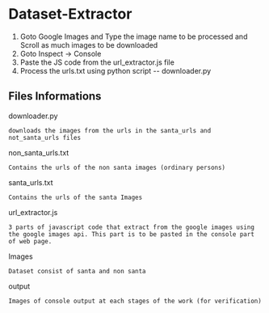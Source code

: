 # Dataset-Extractor

  1) Goto Google Images and Type the image name to be processed and Scroll as much images to be downloaded
  2) Goto Inspect -> Console
  3) Paste the JS code from the url_extractor.js file
  4) Process the urls.txt using python script -- downloader.py

## Files Informations

downloader.py

```
downloads the images from the urls in the santa_urls and not_santa_urls files
```

non_santa_urls.txt

```
Contains the urls of the non santa images (ordinary persons)
```

santa_urls.txt

```
Contains the urls of the santa Images
```

url_extractor.js

```
3 parts of javascript code that extract from the google images using the google images api. This part is to be pasted in the console part of web page.
```

Images

```
Dataset consist of santa and non santa
```

output

```
Images of console output at each stages of the work (for verification)
```
